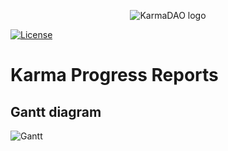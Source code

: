 <p align="center">
  <img 
    src="https://i.imgur.com/BHTdL4Q.png" 
    alt="KarmaDAO logo">
</p>

[![License](https://img.shields.io/badge/License-Apache%202.0-blue.svg)](https://opensource.org/licenses/Apache-2.0)

# Karma Progress Reports

## Gantt diagram

![Gantt](http://www.plantuml.com/plantuml/proxy?cache=no&src=https://raw.githubusercontent.com/ICONationDevTeam/Karma-Progress/master/gantt.plantuml)
